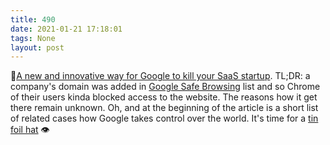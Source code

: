 ```yaml
---
title: 490
date: 2021-01-21 17:18:01
tags: None
layout: post
---
```


📄[A new and innovative way for Google to kill your SaaS startup](https://gomox.medium.com/google-safe-browsing-can-kill-your-startup-7d73c474b98d). TL;DR: a company's domain was added in [Google Safe Browsing](https://en.wikipedia.org/wiki/Google_Safe_Browsing) list and so Chrome of their users kinda blocked access to the website. The reasons how it get there remain unknown. Oh, and at the beginning of the article is a short list of related cases how Google takes control over the world. It's time for a [tin foil hat](https://en.wikipedia.org/wiki/Tin_foil_hat) 👁
